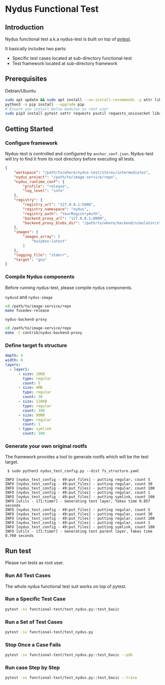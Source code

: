 
# Nydus Functional Test

## Introduction

Nydus functional test a.k.a nydus-test is built on top of [pytest](https://docs.pytest.org/en/stable/).

It basically includes two parts:

* Specific test cases located at sub-directory functional-test
* Test framework located at sub-directory framework

## Prerequisites

Debian/Ubuntu

```bash
sudo apt update && sudo apt install --no-install-recommends -y attr libattr1-dev fio pkg-config libssl-dev python3-pip libpython3.7-dev libffi-dev
python3 -m pip install --upgrade pip
# Ensure you install below modules as root user
sudo pip3 install pytest xattr requests psutil requests_unixsocket libconf py-splice fallocate pytest-repeat PyYAML six docker toml
```

## Getting Started

### Configure framework

Nydus-test is controlled and configured by `anchor_conf.json`. Nydus-test will try to find it from its root directory before executing all tests.

```json
{
    "workspace": "/path/to/where/nydus-test/stores/intermediates",
    "nydus_project": "/path/to/image-service/repo",
    "nydus_runtime_conf": {
        "profile": "release",
        "log_level": "info"
    },
    "registry": {
        "registry_url": "127.0.0.1:5000",
        "registry_namespace": "nydus",
        "registry_auth": "YourRegistryAuth",
        "backend_proxy_url": "127.0.0.1:8000",
        "backend_proxy_blobs_dir": "/path/to/where/backend/simulator/stores/blobs"
    },
    "images": {
        "images_array": [
            "busybox:latest"
        ]
    },
    "logging_file": "stderr",
    "target": "gnu"
}
```

### Compile Nydus components

Before running nydus-test, please compile nydus components.

`nydusd` and `nydus-image`

```bash
cd /path/to/image-service/repo
make fusedev-release
```

`nydus-backend-proxy`

```bash
cd /path/to/image-service/repo
make -C contrib/nydus-backend-proxy
```

### Define target fs structure

```yaml
depth: 4
width: 6
layers:
  - layer1:
      - size: 10KB
        type: regular
        count: 5
      - size: 4MB
        type: regular
        count: 30
      - size: 128KB
        type: regular
        count: 100
      - size: 90MB
        type: regular
        count: 1
      - type: symlink
        count: 100
```

### Generate your own original rootfs

The framework provides a tool to generate rootfs which will be the test target.

```text
 $ sudo python3 nydus_test_config.py --dist fs_structure.yaml

INFO [nydus_test_config - 49:put_files] - putting regular, count 5
INFO [nydus_test_config - 49:put_files] - putting regular, count 30
INFO [nydus_test_config - 49:put_files] - putting regular, count 100
INFO [nydus_test_config - 49:put_files] - putting regular, count 1
INFO [nydus_test_config - 49:put_files] - putting symlink, count 100
INFO [utils - 171:timer] - Generating test layer, Takes time 0.857 seconds
INFO [nydus_test_config - 49:put_files] - putting regular, count 5
INFO [nydus_test_config - 49:put_files] - putting regular, count 30
INFO [nydus_test_config - 49:put_files] - putting regular, count 100
INFO [nydus_test_config - 49:put_files] - putting regular, count 1
INFO [nydus_test_config - 49:put_files] - putting symlink, count 100
INFO [utils - 171:timer] - Generating test parent layer, Takes time 0.760 seconds
```

## Run test

Please run tests as root user.

### Run All Test Cases

The whole nydus functional test suit works on top of pytest.

### Run a Specific Test Case

```bash
pytest -sv functional-test/test_nydus.py::test_basic
```

### Run a Set of Test Cases

```bash
pytest -sv functional-test/test_nydus.py
```

### Stop Once a Case Fails

```bash
pytest -sv functional-test/test_nydus.py::test_basic --pdb
```

### Run case Step by Step

```bash
pytest -sv functional-test/test_nydus.py::test_basic --trace
```
